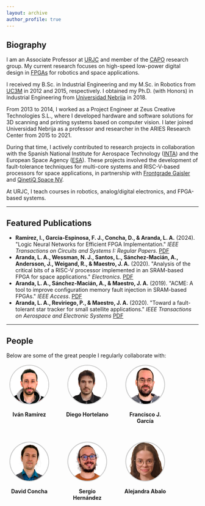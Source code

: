 ```yaml
---
layout: archive
author_profile: true
---
```


<div id="home"></div>

## Biography

I am an Associate Professor at [URJC](https://gestion2.urjc.es/pdi/ver/luis.aranda) and member of the [CAPO](https://caporesearch.es/) research group. My current research focuses on high-speed low-power digital design in [FPGAs](https://en.wikipedia.org/wiki/Field-programmable_gate_array) for robotics and space applications.

I received my B.Sc. in Industrial Engineering and my M.Sc. in Robotics from [UC3M](https://www.uc3m.es/Inicio) in 2012 and 2015, respectively. I obtained my Ph.D. (with Honors) in Industrial Engineering from [Universidad Nebrija](https://www.nebrija.com/) in 2018.

From 2013 to 2014, I worked as a Project Engineer at Zeus Creative Technologies S.L., where I developed hardware and software solutions for 3D scanning and printing systems based on computer vision. I later joined Universidad Nebrija as a professor and researcher in the ARIES Research Center from 2015 to 2021.

During that time, I actively contributed to research projects in collaboration with the Spanish National Institute for Aerospace Technology ([INTA](https://www.inta.es/INTA/es/index.html)) and the European Space Agency ([ESA](https://www.esa.int/About_Us/ESTEC)). These projects involved the development of fault-tolerance techniques for multi-core systems and RISC-V-based processors for space applications, in partnership with [Frontgrade Gaisler](https://www.gaisler.com/) and [QinetiQ Space NV](https://www.qinetiq.com/en/).

At URJC, I teach courses in robotics, analog/digital electronics, and FPGA-based systems.

---

<div id="publications"></div>

## Featured Publications

- **Ramírez, I., Garcia-Espinosa, F. J., Concha, D., & Aranda, L. A.** (2024). "Logic Neural Networks for Efficient FPGA Implementation." *IEEE Transactions on Circuits and Systems I: Regular Papers*. [PDF](https://ieeexplore.ieee.org/stamp/stamp.jsp?tp=&arnumber=10746856)
- **Aranda, L. A., Wessman, N. J., Santos, L., Sánchez-Macián, A., Andersson, J., Weigand, R., & Maestro, J. A.** (2020). "Analysis of the critical bits of a RISC-V processor implemented in an SRAM-based FPGA for space applications." *Electronics*. [PDF](https://www.mdpi.com/2079-9292/9/1/175)
- **Aranda, L. A., Sánchez-Macián, A., & Maestro, J. A.** (2019). "ACME: A tool to improve configuration memory fault injection in SRAM-based FPGAs." *IEEE Access*. [PDF](https://ieeexplore.ieee.org/stamp/stamp.jsp?tp=&arnumber=8826250)
- **Aranda, L. A., Reviriego, P., & Maestro, J. A.** (2020). "Toward a fault-tolerant star tracker for small satellite applications." *IEEE Transactions on Aerospace and Electronic Systems* [PDF](https://www.academia.edu/download/97064762/tracker_TAES_2020_ps.pdf)

---

<div id="people"></div>

## People

Below are some of the great people I regularly collaborate with:

<div class="people-grid">
  <div class="person">
    <img src="/assets/images/ivan.png" alt="Iván Ramírez" class="circle" />
    <p><strong>Iván Ramírez</strong></p>
  </div>
  <div class="person">
    <img src="/assets/images/diego.png" alt="Diego Hortelano" class="circle" />
    <p><strong>Diego Hortelano</strong></p>
  </div>
  <div class="person">
    <img src="/assets/images/fran.png" alt="Francisco J. García" class="circle" />
    <p><strong>Francisco J. García</strong></p>
  </div>
  <div class="person">
    <img src="/assets/images/david.png" alt="David Concha" class="circle" />
    <p><strong>David Concha</strong></p>
  </div>
  <div class="person">
    <img src="/assets/images/sergio.png" alt="Sergio Hernández" class="circle" />
    <p><strong>Sergio Hernández</strong></p>
  </div>
  <div class="person">
    <img src="/assets/images/alejandra.png" alt="Alejandra Abalo-García" class="circle" />
    <p><strong>Alejandra Abalo</strong></p>
  </div>
</div>

<style>
.people-grid {
  display: flex;
  flex-wrap: wrap;
  gap: 2rem;
  margin-top: 1rem;
}
.person {
  text-align: center;
  width: 120px;
}
.person img.circle {
  width: 100px;
  height: 100px;
  object-fit: cover;
  border-radius: 50%;
  border: 2px solid #ccc;
  background-color: #9DA2A6;
}
</style>

